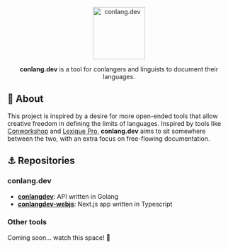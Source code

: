 <div align="center">
<br><div><img height="118" src="https://assets.conlang.dev/images/brand/conlang-dev-logo.svg" alt="conlang.dev"></div>

**conlang.dev** is a tool for conlangers and linguists to document their languages.
</div>

## 🐻 About
This project is inspired by a desire for more open-ended tools that allow creative freedom in defining the limits of languages.
Inspired by tools like [Conworkshop](https://conworkshop.com) and [Lexique Pro](http://lexiquepro.com/), **conlang.dev** aims to sit somewhere between the two, with an extra focus on free-flowing documentation.

## ⚓ Repositories
### conlang.dev
* **[conlangdev](https://github.com/conlangdev/conlangdev)**: API written in Golang
* **[conlangdev-webjs](https://github.com/conlangdev/conlangdev-webjs)**: Next.js app written in Typescript

### Other tools
Coming soon... watch this space! 👀